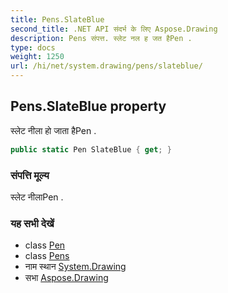 ```yaml
---
title: Pens.SlateBlue
second_title: .NET API संदर्भ के लिए Aspose.Drawing
description: Pens संपत्त. स्लेट नल ह जत हैPen .
type: docs
weight: 1250
url: /hi/net/system.drawing/pens/slateblue/
---
```

## Pens.SlateBlue property

स्लेट नीला हो जाता हैPen .

```csharp
public static Pen SlateBlue { get; }
```

### संपत्ति मूल्य

स्लेट नीलाPen .

### यह सभी देखें

* class [Pen](../../pen/)
* class [Pens](../)
* नाम स्थान [System.Drawing](../../pens/)
* सभा [Aspose.Drawing](../../../)


